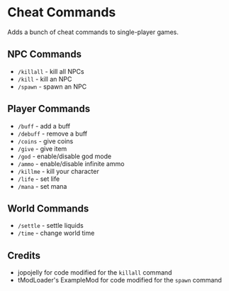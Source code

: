 ﻿# Cheat Commands
Adds a bunch of cheat commands to single-player games.

## NPC Commands
* `/killall` - kill all NPCs
* `/kill` - kill an NPC
* `/spawn` - spawn an NPC

## Player Commands
* `/buff` - add a buff
* `/debuff` - remove a buff
* `/coins` - give coins
* `/give` - give item
* `/god` - enable/disable god mode
* `/ammo` - enable/disable infinite ammo
* `/killme` - kill your character
* `/life` - set life
* `/mana` - set mana

## World Commands
* `/settle` - settle liquids
* `/time` - change world time

## Credits
* jopojelly for code modified for the `killall` command
* tModLoader's ExampleMod for code modified for the `spawn` command